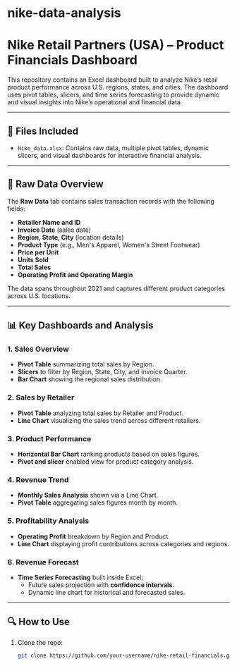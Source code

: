 # nike-data-analysis

# Nike Retail Partners (USA) – Product Financials Dashboard

This repository contains an Excel dashboard built to analyze Nike’s retail product performance across U.S. regions, states, and cities. The dashboard uses pivot tables, slicers, and time series forecasting to provide dynamic and visual insights into Nike’s operational and financial data.

---

## 📄 Files Included

- `Nike_data.xlsx`: Contains raw data, multiple pivot tables, dynamic slicers, and visual dashboards for interactive financial analysis.

---

## 🧹 Raw Data Overview

The **Raw Data** tab contains sales transaction records with the following fields:
- **Retailer Name and ID**
- **Invoice Date** (sales date)
- **Region, State, City** (location details)
- **Product Type** (e.g., Men's Apparel, Women's Street Footwear)
- **Price per Unit**
- **Units Sold**
- **Total Sales**
- **Operating Profit and Operating Margin**

The data spans throughout 2021 and captures different product categories across U.S. locations.

---

## 📊 Key Dashboards and Analysis

### 1. Sales Overview
- **Pivot Table** summarizing total sales by Region.
- **Slicers** to filter by Region, State, City, and Invoice Quarter.
- **Bar Chart** showing the regional sales distribution.

### 2. Sales by Retailer
- **Pivot Table** analyzing total sales by Retailer and Product.
- **Line Chart** visualizing the sales trend across different retailers.

### 3. Product Performance
- **Horizontal Bar Chart** ranking products based on sales figures.
- **Pivot and slicer** enabled view for product category analysis.

### 4. Revenue Trend
- **Monthly Sales Analysis** shown via a Line Chart.
- **Pivot Table** aggregating sales figures month by month.

### 5. Profitability Analysis
- **Operating Profit** breakdown by Region and Product.
- **Line Chart** displaying profit contributions across categories and regions.

### 6. Revenue Forecast
- **Time Series Forecasting** built inside Excel:
  - Future sales projection with **confidence intervals**.
  - Dynamic line chart for historical and forecasted sales.

---

## 🔍 How to Use

1. Clone the repo:
   ```bash
   git clone https://github.com/your-username/nike-retail-financials.git
